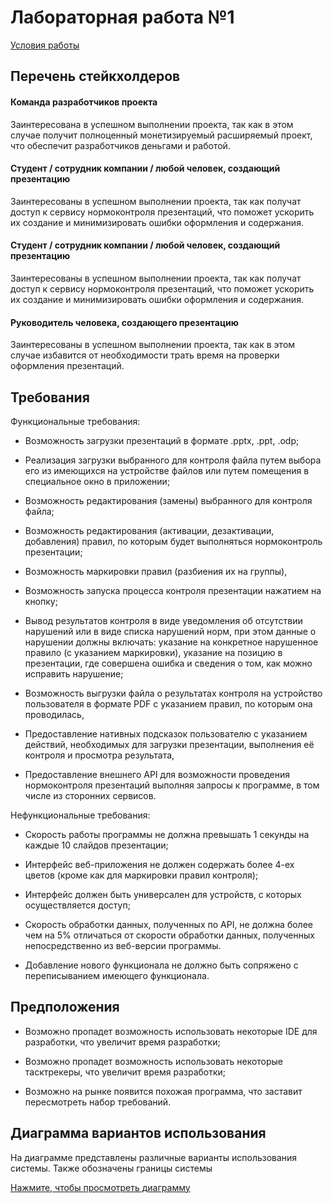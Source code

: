 <h1>Лабораторная работа №1</h1>
<a href="../Tasks/task_1.txt">Условия работы</a>
<h2>Перечень стейкхолдеров</h2>
<h4>Команда разработчиков проекта</h4>
Заинтересована в успешном выполнении проекта, так как в этом случае получит полноценный монетизируемый расширяемый проект, что обеспечит разработчиков деньгами и работой.
<h4>Студент / сотрудник компании / любой человек, создающий презентацию</h4>
Заинтересованы в успешном выполнении проекта, так как получат доступ к сервису нормоконтроля презентаций, что поможет ускорить их создание и минимизировать ошибки оформления и содержания.
<h4>Студент / сотрудник компании / любой человек, создающий презентацию</h4>
Заинтересованы в успешном выполнении проекта, так как получат доступ к сервису нормоконтроля презентаций, что поможет ускорить их создание и минимизировать ошибки оформления и содержания.
<h4>Руководитель человека, создающего презентацию</h4></h4>
Заинтересованы в успешном выполнении проекта, так как в этом случае избавится от необходимости трать время на проверки оформления презентаций.
<h2>Требования</h2>
<p>Функциональные требования:</p>

- Возможность загрузки презентаций в формате .pptx, .ppt, .odp;

- Реализация загрузки выбранного для контроля файла путем выбора его из имеющихся на устройстве файлов или путем помещения в специальное окно в приложении;
  
- Возможность редактирования (замены) выбранного для контроля файла;
  
- Возможность редактирования (активации, дезактивации, добавления) правил, по которым будет выполняться нормоконтроль презентации;
  
- Возможность маркировки правил (разбиения их на группы),
  
- Возможность запуска процесса контроля презентации нажатием на кнопку;
  
- Вывод результатов контроля в виде уведомления об отсутствии нарушений или в виде списка нарушений норм, при этом данные о нарушении должны включать: указание на конкретное нарушенное правило (с указанием маркировки), указание на позицию в презентации, где совершена ошибка и сведения о том, как можно исправить нарушение;

- Возможность выгрузки файла о результатах контроля на устройство пользователя в формате PDF с указанием правил, по которым она проводилась,

- Предоставление нативных подсказок пользователю с указанием действий, необходимых для загрузки презентации, выполнения её контроля и просмотра результата,

- Предоставление внешнего API для возможности проведения нормоконтроля презентаций выполняя запросы к программе, в том числе из сторонних сервисов.
</p>
<p>Нефункциональные требования:
  
- Скорость работы программы не должна превышать 1 секунды на каждые 10 слайдов презентации;

- Интерфейс веб-приложения не должен содержать более 4-ех цветов (кроме как для маркировки правил контроля);

- Интерфейс должен быть универсален для устройств, с которых осуществляется доступ;

- Скорость обработки данных, полученных по API, не должна более чем на 5% отличаться от скорости обработки данных, полученных непосредственно из веб-версии программы.

- Добавление нового функционала не должно быть сопряжено с переписыванием имеющего функционала.
</p>
<h2>Предположения</h2>

- Возможно пропадет возможность использовать некоторые IDE для разработки, что увеличит время разработки;

- Возможно пропадет возможность использовать некоторые тасктрекеры, что увеличит время разработки;

- Возможно на рынке появится похожая программа, что заставит пересмотреть набор требований.

<h2>Диаграмма вариантов использования</h2>
<p>На диаграмме представлены различные варианты использования системы. Также обозначены границы системы</p>
<a href="../pics/first.pdf">Нажмите, чтобы просмотреть диаграмму</a>

